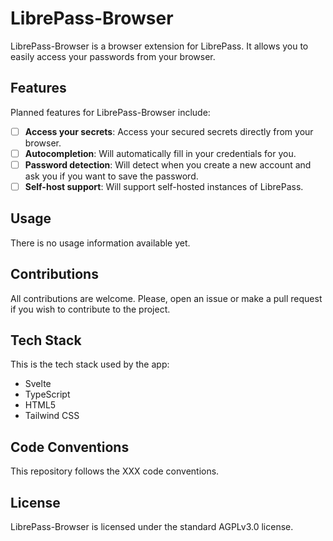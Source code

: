 # LibrePass-Browser

LibrePass-Browser is a browser extension for LibrePass. It allows you to easily access your passwords from your browser.

## Features

Planned features for LibrePass-Browser include:

- [ ] **Access your secrets**: Access your secured secrets directly from your browser.
- [ ] **Autocompletion**: Will automatically fill in your credentials for you.
- [ ] **Password detection**: Will detect when you create a new account and ask you if you want to save the password.
- [ ] **Self-host support**: Will support self-hosted instances of LibrePass.

## Usage

There is no usage information available yet.

## Contributions

All contributions are welcome. Please, open an issue or make a pull request if you wish to contribute to the project.

## Tech Stack

This is the tech stack used by the app:

- Svelte
- TypeScript
- HTML5
- Tailwind CSS

## Code Conventions

This repository follows the XXX code conventions.

## License

LibrePass-Browser is licensed under the standard AGPLv3.0 license.

